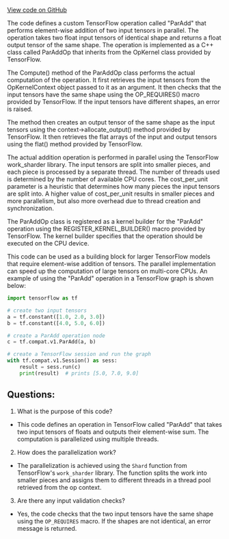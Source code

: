 [View code on GitHub](https://github.com/misbahsy/the-algorithm/twml/libtwml/src/ops/par_add.cpp)

The code defines a custom TensorFlow operation called "ParAdd" that performs element-wise addition of two input tensors in parallel. The operation takes two float input tensors of identical shape and returns a float output tensor of the same shape. The operation is implemented as a C++ class called ParAddOp that inherits from the OpKernel class provided by TensorFlow.

The Compute() method of the ParAddOp class performs the actual computation of the operation. It first retrieves the input tensors from the OpKernelContext object passed to it as an argument. It then checks that the input tensors have the same shape using the OP_REQUIRES() macro provided by TensorFlow. If the input tensors have different shapes, an error is raised.

The method then creates an output tensor of the same shape as the input tensors using the context->allocate_output() method provided by TensorFlow. It then retrieves the flat arrays of the input and output tensors using the flat() method provided by TensorFlow.

The actual addition operation is performed in parallel using the TensorFlow work_sharder library. The input tensors are split into smaller pieces, and each piece is processed by a separate thread. The number of threads used is determined by the number of available CPU cores. The cost_per_unit parameter is a heuristic that determines how many pieces the input tensors are split into. A higher value of cost_per_unit results in smaller pieces and more parallelism, but also more overhead due to thread creation and synchronization.

The ParAddOp class is registered as a kernel builder for the "ParAdd" operation using the REGISTER_KERNEL_BUILDER() macro provided by TensorFlow. The kernel builder specifies that the operation should be executed on the CPU device.

This code can be used as a building block for larger TensorFlow models that require element-wise addition of tensors. The parallel implementation can speed up the computation of large tensors on multi-core CPUs. An example of using the "ParAdd" operation in a TensorFlow graph is shown below:

```python
import tensorflow as tf

# create two input tensors
a = tf.constant([1.0, 2.0, 3.0])
b = tf.constant([4.0, 5.0, 6.0])

# create a ParAdd operation node
c = tf.compat.v1.ParAdd(a, b)

# create a TensorFlow session and run the graph
with tf.compat.v1.Session() as sess:
    result = sess.run(c)
    print(result)  # prints [5.0, 7.0, 9.0]
```
## Questions: 
 1. What is the purpose of this code?
- This code defines an operation in TensorFlow called "ParAdd" that takes two input tensors of floats and outputs their element-wise sum. The computation is parallelized using multiple threads.

2. How does the parallelization work?
- The parallelization is achieved using the `Shard` function from TensorFlow's `work_sharder` library. The function splits the work into smaller pieces and assigns them to different threads in a thread pool retrieved from the op context.

3. Are there any input validation checks?
- Yes, the code checks that the two input tensors have the same shape using the `OP_REQUIRES` macro. If the shapes are not identical, an error message is returned.